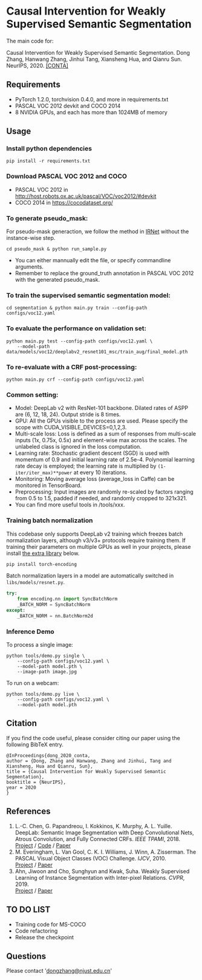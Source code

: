 # Causal Intervention for Weakly Supervised Semantic Segmentation

The main code for:

Causal Intervention for Weakly Supervised Semantic Segmentation.
Dong Zhang, Hanwang Zhang, Jinhui Tang, Xiansheng Hua, and Qianru Sun.
NeurIPS, 2020. [[CONTA]](https://arxiv.org/abs/2009.12547)

## Requirements

* PyTorch 1.2.0, torchvision 0.4.0, and more in requirements.txt
* PASCAL VOC 2012 devkit and COCO 2014
* 8 NVIDIA GPUs, and each has more than 1024MB of memory

## Usage

### Install python dependencies

```
pip install -r requirements.txt
```

### Download PASCAL VOC 2012 and COCO

* PASCAL VOC 2012 in http://host.robots.ox.ac.uk/pascal/VOC/voc2012/#devkit
* COCO 2014 in https://cocodataset.org/

### To generate pseudo_mask:

For pseudo-mask generaction, we follow the method in [IRNet](https://arxiv.org/abs/1904.05044) without the instance-wise step.

```
cd pseudo_mask & python run_sample.py
```

* You can either mannually edit the file, or specify commandline arguments.
* Remember to replace the ground_truth annotation in PASCAL VOC 2012 with the generated pseudo_mask.

### To train the supervised semantic segmentation model:

```
cd segmentation & python main.py train --config-path configs/voc12.yaml
```

### To evaluate the performance on validation set:

```
python main.py test --config-path configs/voc12.yaml \
    --model-path data/models/voc12/deeplabv2_resnet101_msc/train_aug/final_model.pth
```

### To re-evaluate with a CRF post-processing:<br>

```
python main.py crf --config-path configs/voc12.yaml
```

### Common setting:

* Model: DeepLab v2 with ResNet-101 backbone. Dilated rates of ASPP are (6, 12, 18, 24). Output stride is 8 times.
* GPU: All the GPUs visible to the process are used. Please specify the scope with CUDA_VISIBLE_DEVICES=0,1,2,3.
* Multi-scale loss: Loss is defined as a sum of responses from multi-scale inputs (1x, 0.75x, 0.5x) and element-wise max across the scales. The unlabeled class is ignored in the loss computation.
* Learning rate: Stochastic gradient descent (SGD) is used with momentum of 0.9 and initial learning rate of 2.5e-4. Polynomial learning rate decay is employed; the learning rate is multiplied by ```(1-iter/iter_max)**power``` at every 10 iterations.
* Monitoring: Moving average loss (average_loss in Caffe) can be monitored in TensorBoard.
* Preprocessing: Input images are randomly re-scaled by factors ranging from 0.5 to 1.5, padded if needed, and randomly cropped to 321x321.
* You can find more useful tools in /tools/xxx.

### Training batch normalization

This codebase only supports DeepLab v2 training which freezes batch normalization layers, although
v3/v3+ protocols require training them. If training their parameters on multiple GPUs as well in your projects, please
install [the extra library](https://hangzhang.org/PyTorch-Encoding/) below.

```bash
pip install torch-encoding
```

Batch normalization layers in a model are automatically switched in ```libs/models/resnet.py```.

```python
try:
    from encoding.nn import SyncBatchNorm
    _BATCH_NORM = SyncBatchNorm
except:
    _BATCH_NORM = nn.BatchNorm2d
```

### Inference Demo

To process a single image:

```
python tools/demo.py single \
    --config-path configs/voc12.yaml \
    --model-path model.pth \
    --image-path image.jpg
```

To run on a webcam:

```
python tools/demo.py live \
    --config-path configs/voc12.yaml \
    --model-path model.pth
```

## Citation

If you find the code useful, please consider citing our paper using the following BibTeX entry.

```
@InProceedings{dong_2020_conta,
author = {Dong, Zhang and Hanwang, Zhang and Jinhui, Tang and Xiansheng, Hua and Qianru, Sun},
title = {Causal Intervention for Weakly Supervised Semantic Segmentation},
booktitle = {NeurIPS},
year = 2020
}
```

## References

1. L.-C. Chen, G. Papandreou, I. Kokkinos, K. Murphy, A. L. Yuille. DeepLab: Semantic Image
   Segmentation with Deep Convolutional Nets, Atrous Convolution, and Fully Connected CRFs. *IEEE TPAMI*,
   2018.<br>
   [Project](http://liangchiehchen.com/projects/DeepLab.html) /
   [Code](https://bitbucket.org/aquariusjay/deeplab-public-ver2) /
   [Paper](https://arxiv.org/abs/1606.00915)
2. M. Everingham, L. Van Gool, C. K. I. Williams, J. Winn, A. Zisserman. The PASCAL Visual Object
   Classes (VOC) Challenge. *IJCV*, 2010.<br>
   [Project](http://host.robots.ox.ac.uk/pascal/VOC) /
   [Paper](http://host.robots.ox.ac.uk/pascal/VOC/pubs/everingham10.pdf)
3. Ahn, Jiwoon and Cho, Sunghyun and Kwak, Suha. Weakly Supervised Learning of Instance Segmentation with Inter-pixel Relations. *CVPR*, 2019.<br>
   [Project](https://github.com/jiwoon-ahn/irn) /
   [Paper](https://arxiv.org/abs/1904.05044)

## TO DO LIST

* Training code for MS-COCO
* Code refactoring
* Release the checkpoint

## Questions

Please contact 'dongzhang@njust.edu.cn'
